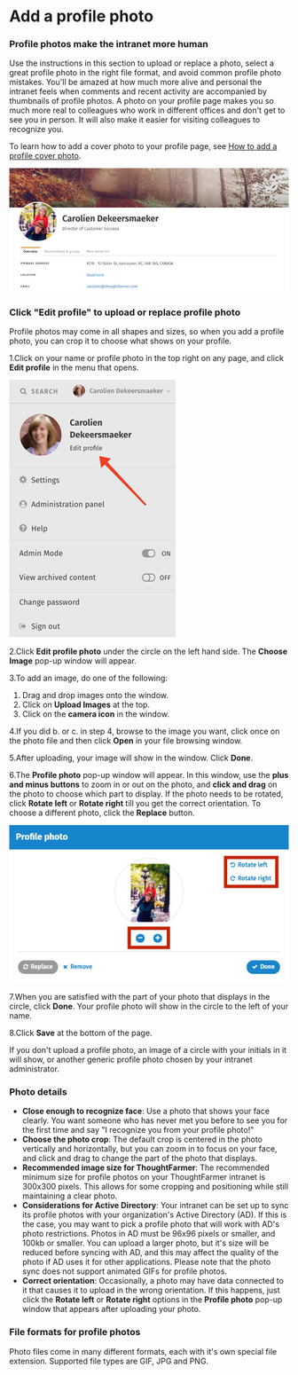 # Add a profile photo

### Profile photos make the intranet more human

Use the instructions in this section to upload or replace a photo, select a great profile photo in the right file format, and avoid common profile photo mistakes. You'll be amazed at how much more alive and personal the intranet feels when comments and recent activity are accompanied by thumbnails of profile photos. A photo on your profile page makes you so much more real to colleagues who work in different offices and don't get to see you in person. It will also make it easier for visiting colleagues to recognize you.  
  
To learn how to add a cover photo to your profile page, see [How to add a profile cover photo](add-a-profile-cover-photo.md).  
  


![](../../.gitbook/assets/1%20%2846%29.jpg)



### Click "Edit profile" to upload or replace profile photo

Profile photos may come in all shapes and sizes, so when you add a profile photo, you can crop it to choose what shows on your profile.

1.Click on your name or profile photo in the top right on any page, and click **Edit profile** in the menu that opens.

![](../../.gitbook/assets/2%20%2841%29.png)



2.Click **Edit profile photo** under the circle on the left hand side. The **Choose Image** pop-up window will appear.

3.To add an image, do one of the following:

1. Drag and drop images onto the window.
2. Click on **Upload Images** at the top.
3. Click on the **camera icon** in the window. 

4.If you did b. or c. in step 4, browse to the image you want, click once on the photo file and then click **Open** in your file browsing window.

5.After uploading, your image will show in the window. Click **Done**.

6.The **Profile photo** pop-up window will appear. In this window, use the **plus and minus buttons** to zoom in or out on the photo, and **click and drag** on the photo to choose which part to display. If the photo needs to be rotated, click **Rotate left** or **Rotate right** till you get the correct orientation. To choose a different photo, click the **Replace** button.

![](../../.gitbook/assets/3%20%2843%29.jpg)



7.When you are satisfied with the part of your photo that displays in the circle, click **Done**. Your profile photo will show in the circle to the left of your name.

8.Click **Save** at the bottom of the page.

If you don't upload a profile photo, an image of a circle with your initials in it will show, or another generic profile photo chosen by your intranet administrator.

### Photo details

* **Close enough to recognize face**: Use a photo that shows your face clearly. You want someone who has never met you before to see you for the first time and say "I recognize you from your profile photo!"
* **Choose the photo crop**: The default crop is centered in the photo vertically and horizontally, but you can zoom in to focus on your face, and click and drag to change the part of the photo that displays.
* **Recommended image size for ThoughtFarmer**: The recommended minimum size for profile photos on your ThoughtFarmer intranet is 300x300 pixels. This allows for some cropping and positioning while still maintaining a clear photo.
* **Considerations for Active Directory**: Your intranet can be set up to sync its profile photos with your organization's Active Directory \(AD\). If this is the case, you may want to pick a profile photo that will work with AD's photo restrictions. Photos in AD must be 96x96 pixels or smaller, and 100kb or smaller. You can upload a larger photo, but it's size will be reduced before syncing with AD, and this may affect the quality of the photo if AD uses it for other applications. Please note that the photo sync does not support animated GIFs for profile photos.
* **Correct orientation**: Occasionally, a photo may have data connected to it that causes it to upload in the wrong orientation. If this happens, just click the **Rotate left** or **Rotate right** options in the **Profile photo** pop-up window that appears after uploading your photo.

### File formats for profile photos

Photo files come in many different formats, each with it's own special file extension. Supported file types are GIF, JPG and PNG.  


